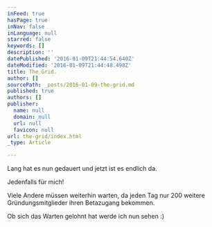```yaml
---
inFeed: true
hasPage: true
inNav: false
inLanguage: null
starred: false
keywords: []
description: ''
datePublished: '2016-01-09T21:44:54.640Z'
dateModified: '2016-01-09T21:44:48.498Z'
title: The Grid.
author: []
sourcePath: _posts/2016-01-09-the-grid.md
published: true
authors: []
publisher:
  name: null
  domain: null
  url: null
  favicon: null
url: the-grid/index.html
_type: Article

---
```

Lang hat es nun gedauert und jetzt ist es endlich da. 

Jedenfalls für mich!

Viele Andere müssen weiterhin warten, da jeden Tag nur 200 weitere Gründungsmitglieder ihren Betazugang bekommen.

Ob sich das Warten gelohnt hat werde ich nun sehen :)